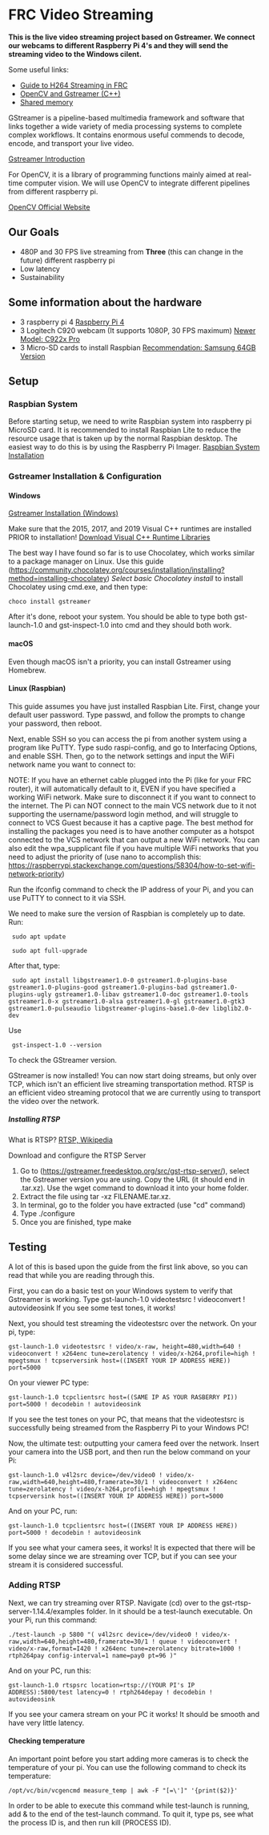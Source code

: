 # FRC Video Streaming

**This is the live video streaming project based on Gstreamer. We connect our webcams to different Raspberry Pi 4's and they will send the streaming video to the Windows cilent.**

Some useful links:
* [Guide to H264 Streaming in FRC](https://rianadon.github.io/blog/2019/04/04/guide-to-h264-streaming-frc.html)
* [OpenCV and Gstreamer (C++)](https://github.com/tik0/mat2gstreamer)
* [Shared memory](https://github.com/tik0/mat2gstreamer)

GStreamer is a pipeline-based multimedia framework and software that links together a wide variety of media processing systems to complete complex workflows. It contains enormous useful commends to decode, encode, and transport your live video. 

[Gstreamer Introduction](https://gstreamer.freedesktop.org/)

For OpenCV, it is a library of programming functions mainly aimed at real-time computer vision. We will use OpenCV to integrate different pipelines from different raspberry pi.

[OpenCV Official Website](https://opencv.org/)
  
## Our Goals

* 480P and 30 FPS live streaming from **Three** (this can change in the future) different raspberry pi
* Low latency
* Sustainability

## Some information about the hardware

* 3 raspberry pi 4 [Raspberry Pi 4](https://www.amazon.com/Raspberry-Model-2019-Quad-Bluetooth/dp/B07TD42S27/ref=sr_1_3?crid=314J4PUEPI6ZV&keywords=raspberry+pi+4&qid=1581813926&s=electronics&sprefix=rasp%2Celectronics%2C194&sr=1-3)
* 3 Logitech C920 webcam (It supports 1080P, 30 FPS maximum) [Newer Model: C922x Pro](https://www.amazon.com/Logitech-C922x-Pro-Stream-Webcam/dp/B01LXCDPPK/ref=sr_1_1_sspa?keywords=c920s&qid=1581813651&sr=8-1-spons&psc=1&spLa=ZW5jcnlwdGVkUXVhbGlmaWVyPUFGNzg5VTNRR09PT1omZW5jcnlwdGVkSWQ9QTA1OTcyOTQySTQ2OVJGTVg1UEdEJmVuY3J5cHRlZEFkSWQ9QTA4MTQxOTIxTEMzNk1LUUY3U0U0JndpZGdldE5hbWU9c3BfYXRmJmFjdGlvbj1jbGlja1JlZGlyZWN0JmRvTm90TG9nQ2xpY2s9dHJ1ZQ==)
* 3 Micro-SD cards to install Raspbian [Recommendation: Samsung 64GB Version](https://www.amazon.com/dp/B06XX29S9Q?aaxitk=cbwfyKhuwZuc09zBCGigew&pd_rd_i=B06XX29S9Q&pf_rd_p=591760d1-6468-480f-9b10-0ee9c85706fd&hsa_cr_id=4976542660401&sb-ci-n=asinImage&sb-ci-v=https%3A%2F%2Fm.media-amazon.com%2Fimages%2FI%2F81rpcHc0XzL.jpg&sb-ci-a=B06XX29S9Q)

## Setup

### Raspbian System

Before starting setup, we need to write Raspbian system into raspberry pi MicroSD card. It is recommended to install Raspbian Lite to reduce the resource usage that is taken up by the normal Raspbian desktop. The easiest way to do this is by using the Raspberry Pi Imager.
[Raspbian System Installation](https://www.raspberrypi.org/documentation/installation/installing-images/)

### Gstreamer Installation & Configuration

#### Windows

[Gstreamer Installation (Windows)](https://gstreamer.freedesktop.org/documentation/installing/on-windows.html?gi-language=c)

Make sure that the 2015, 2017, and 2019 Visual C++ runtimes are installed PRIOR to installation! [Download Visual C++ Runtime Libraries](https://support.microsoft.com/en-us/topic/the-latest-supported-visual-c-downloads-2647da03-1eea-4433-9aff-95f26a218cc0)

The best way I have found so far is to use Chocolatey, which works similar to a package manager on Linux. Use this guide (https://community.chocolatey.org/courses/installation/installing?method=installing-chocolatey) *Select basic Chocolatey install* to install Chocolatey using cmd.exe, and then type:

    choco install gstreamer
    
After it's done, reboot your system. You should be able to type both gst-launch-1.0 and gst-inspect-1.0 into cmd and they should both work.

#### macOS
Even though macOS isn't a priority, you can install Gstreamer using Homebrew.

#### Linux (Raspbian)

This guide assumes you have just installed Raspbian Lite. First, change your default user password. Type passwd, and follow the prompts to change your password, then reboot.

Next, enable SSH so you can access the pi from another system using a program like PuTTY. Type sudo raspi-config, and go to Interfacing Options, and enable SSH. Then, go to the network settings and input the WiFi network name you want to connect to:

NOTE: If you have an ethernet cable plugged into the Pi (like for your FRC router), it will automatically default to it, EVEN if you have specified a working WiFi network. Make sure to disconnect it if you want to connect to the internet. The Pi can NOT connect to the main VCS network due to it not supporting the username/password login method, and will struggle to connect to VCS Guest because it has a captive page. The best method for installing the packages you need is to have another computer as a hotspot connected to the VCS network that can output a new WiFi network. You can also edit the wpa_supplicant file if you have multiple WiFi networks that you need to adjust the priority of (use nano to accomplish this: https://raspberrypi.stackexchange.com/questions/58304/how-to-set-wifi-network-priority)

Run the ifconfig command to check the IP address of your Pi, and you can use PuTTY to connect to it via SSH.

We need to make sure the version of Raspbian is completely up to date. Run:

     sudo apt update

     sudo apt full-upgrade

After that, type:

     sudo apt install libgstreamer1.0-0 gstreamer1.0-plugins-base gstreamer1.0-plugins-good gstreamer1.0-plugins-bad gstreamer1.0-plugins-ugly gstreamer1.0-libav gstreamer1.0-doc gstreamer1.0-tools gstreamer1.0-x gstreamer1.0-alsa gstreamer1.0-gl gstreamer1.0-gtk3 gstreamer1.0-pulseaudio libgstreamer-plugins-base1.0-dev libglib2.0-dev

Use 

     gst-inspect-1.0 --version

To check the GStreamer version.

GStreamer is now installed! You can now start doing streams, but only over TCP, which isn't an efficient live streaming transportation method. RTSP is an efficient video streaming protocol that we are currently using to transport the video over the network.


##### Installing RTSP

What is RTSP? [RTSP, Wikipedia](https://en.wikipedia.org/wiki/Real_Time_Streaming_Protocol)

Download and configure the RTSP Server
1. Go to (https://gstreamer.freedesktop.org/src/gst-rtsp-server/), select the Gstreamer version you are using. Copy the URL (it should end in .tar.xz). Use the wget command to download it into your home folder.
2. Extract the file using tar -xz FILENAME.tar.xz.
3. In terminal, go to the folder you have extracted (use "cd" command)
4. Type ./configure
5. Once you are finished, type make

## Testing
A lot of this is based upon the guide from the first link above, so you can read that while you are reading through this.

First, you can do a basic test on your Windows system to verify that Gstreamer is working. Type
    gst-launch-1.0 videotestsrc ! videoconvert ! autovideosink
If you see some test tones, it works!

Next, you should test streaming the videotestsrc over the network. On your pi, type:

    gst-launch-1.0 videotestsrc ! video/x-raw, height=480,width=640 ! videoconvert ! x264enc tune=zerolatency ! video/x-h264,profile=high ! mpegtsmux ! tcpserversink host=((INSERT YOUR IP ADDRESS HERE)) port=5000
    
On your viewer PC type:

    gst-launch-1.0 tcpclientsrc host=((SAME IP AS YOUR RASBERRY PI)) port=5000 ! decodebin ! autovideosink

If you see the test tones on your PC, that means that the videotestsrc is successfully being streamed from the Raspberry Pi to your Windows PC!

Now, the ultimate test: outputting your camera feed over the network. Insert your camera into the USB port, and then run the below command on your Pi:

    gst-launch-1.0 v4l2src device=/dev/video0 ! video/x-raw,width=640,height=480,framerate=30/1 ! videoconvert ! x264enc tune=zerolatency ! video/x-h264,profile=high ! mpegtsmux ! tcpserversink host=((INSERT YOUR IP ADDRESS HERE)) port=5000
    
And on your PC, run:

    gst-launch-1.0 tcpclientsrc host=((INSERT YOUR IP ADDRESS HERE)) port=5000 ! decodebin ! autovideosink
    
If you see what your camera sees, it works! It is expected that there will be some delay since we are streaming over TCP, but if you can see your stream it is considered successful.

### Adding RTSP
Next, we can try streaming over RTSP. Navigate (cd) over to the gst-rtsp-server-1.14.4/examples folder. In it should be a test-launch executable. On your Pi, run this command:

    ./test-launch -p 5800 "( v4l2src device=/dev/video0 ! video/x-raw,width=640,height=480,framerate=30/1 ! queue ! videoconvert ! video/x-raw,format=I420 ! x264enc tune=zerolatency bitrate=1000 ! rtph264pay config-interval=1 name=pay0 pt=96 )"
    
And on your PC, run this:

    gst-launch-1.0 rtspsrc location=rtsp://(YOUR PI's IP ADDRESS):5800/test latency=0 ! rtph264depay ! decodebin ! autovideosink

If you see your camera stream on your PC it works! It should be smooth and have very little latency.

#### Checking temperature
An important point before you start adding more cameras is to check the temperature of your pi. You can use the following command to check its temperature:

    /opt/vc/bin/vcgencmd measure_temp | awk -F "[=\']" '{print($2)}'

In order to be able to execute this command while test-launch is running, add  & to the end of the test-launch command. To quit it, type ps, see what the process ID is, and then run kill (PROCESS ID). 

